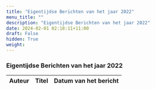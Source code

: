 ```yaml
---
title: "Eigentijdse Berichten van het jaar 2022"
menu_title: ""
description: "Eigentijdse Berichten van het jaar 2022"
date: 2024-02-01 02:18:11+11:00
draft: False
hidden: True
weight: 
---
```

### Eigentijdse Berichten van het jaar 2022

**Auteur** | **Titel** | **Datum van het bericht**
---|---|---
